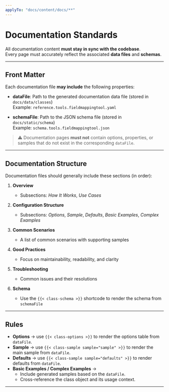 ```yaml
---
applyTo: "docs/content/docs/**"
---
```


# Documentation Standards

All documentation content **must stay in sync with the codebase**.  
Every page must accurately reflect the associated **data files** and **schemas**.

---

## Front Matter

Each documentation file **may include** the following properties:

- **dataFile**: Path to the generated documentation data file (stored in `docs/data/classes`)  
  Example: `reference.tools.fieldmappingtool.yaml`

- **schemaFile**: Path to the JSON schema file (stored in `docs/static/schema`)  
  Example: `schema.tools.fieldmappingtool.json`

> ⚠️ Documentation pages **must not** contain options, properties, or samples that do not exist in the corresponding `dataFile`.

---

## Documentation Structure

Documentation files should generally include these sections (in order):

1. **Overview**  
   - Subsections: *How It Works*, *Use Cases*  

2. **Configuration Structure**  
   - Subsections: *Options*, *Sample*, *Defaults*, *Basic Examples*, *Complex Examples*  

3. **Common Scenarios**  
   - A list of common scenarios with supporting samples  

4. **Good Practices**  
   - Focus on maintainability, readability, and clarity  

5. **Troubleshooting**  
   - Common issues and their resolutions  

6. **Schema**  
   - Use the `{{< class-schema >}}` shortcode to render the schema from `schemaFile`  

---

## Rules

- **Options** → use `{{< class-options >}}` to render the options table from `dataFile`.  
- **Sample** → use `{{< class-sample sample="sample" >}}` to render the main sample from `dataFile`.  
- **Defaults** → use `{{< class-sample sample="defaults" >}}` to render defaults from `dataFile`.  
- **Basic Examples / Complex Examples** →  
  - Include generated samples based on the `dataFile`.  
  - Cross-reference the class object and its usage context.  

---
